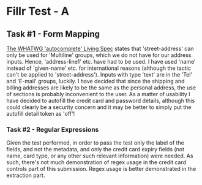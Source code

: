 # Fillr Test - A

## Task #1 - Form Mapping

[The WHATWG 'autocomplete' Living Spec](https://html.spec.whatwg.org/#autofill) states that 'street-address' can only be used for 'Multiline' groups, which we do not have for our address inputs. Hence, 'address-line1' etc. have had to be used.
I have used 'name' instead of 'given-name' etc. for international reasons (although the tactic can't be applied to 'street-address').
Inputs with type 'text' are in the 'Tel' and 'E-mail' groups, luckily.
I have decided that since the shipping and billing addresses are likely to be the same as the personal address, the use of sections is probably inconvenient to the user.
As a matter of usability I have decided to autofill the credit card and password details, although this could clearly be a security concern and it may be better to simply put the autofill detail token as 'off'!

### Task #2 - Regular Expressions

Given the test performed, in order to pass the test only the label of the fields, and not the metadata, and only the credit card expiry fields (not name, card type, or any other such relevant information) were needed.
As such, there's not much demonstration of regex usage in the credit card controls part of this submission. Regex usage is better demonstrated in the extraction part.
